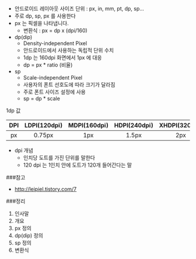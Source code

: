 - 안드로이드 레이아웃 사이즈 단위 : px, in, mm, pt, dp, sp...
- 주로 dp, sp, px 를 사용한다
- px 는 픽셀을 나타냅니다.
    - 변환식 : px = dp x (dpi/160)
- dp(dip) 
    - Density-independent Pixel
    - 안드로이드에서 사용하는 독립적 단위 수치
    - 1dp 는 160dpi 화면에서 1px 에 대응
    - dp = px * ratio (비율)
- sp
    - Scale-independent Pixel 
    - 사용자의 폰트 선호도에 따라 크기가 달라짐
    - 주로 폰트 사이즈 설정에 사용
    - sp = dp * scale
    
1dp 값

|DPI|LDPI(120dpi)|MDPI(160dpi)|HDPI(240dpi)|XHDPI(320dpi)|XXHDPI(480dpi)|XXXHDPI(640dpi)
| :---: | :---: | :---: | :---: | :---: | :---: | :---:
| px|0.75px|1px|1.5px|2px|3px|4px

- dpi 개념
    - 인치당 도트를 가진 단위를 말한다
    - 120 dpi 는 1인치 안에 도트가 120개 들어간다는 말

###참고
- http://leipiel.tistory.com/7

###정리

1. 인사말
2. 개요
3. px 정의
4. dp(dip) 정의
5. sp 정의
6. 변환식
